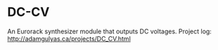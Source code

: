 # DC-CV
An Eurorack synthesizer module that outputs DC voltages.
Project log: http://adamgulyas.ca/projects/DC_CV.html
